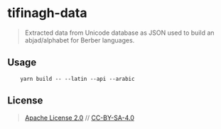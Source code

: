 # tifinagh-data

> Extracted data from Unicode database as JSON used to build an abjad/alphabet for Berber languages.

## Usage

		yarn build -- --latin --api --arabic

## License

> [Apache License 2.0](http://choosealicense.com/licenses/apache-2.0/)
// [CC-BY-SA-4.0 ](https://choosealicense.com/licenses/cc-by-sa-4.0/)
